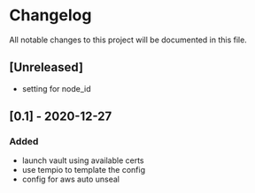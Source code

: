 # Changelog
All notable changes to this project will be documented in this file.

## [Unreleased]
- setting for node_id

## [0.1] - 2020-12-27
### Added
- launch vault using available certs
- use tempio to template the config
- config for aws auto unseal 
